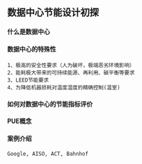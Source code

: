 ## 数据中心节能设计初探

#### 什么是数据中心

#### 数据中心的特殊性

```
1、极高的安全性要求（人为破坏，极端恶劣环境影响）
2、能耗极大带来的可持续能源、再利用、碳平衡等要求
3、LEED节能要求
4、为降低机器损耗对温度湿度的精确控制(温室)
```

#### 如何对数据中心的节能指标评价

#### PUE概念

#### 案例介绍

```
Google, AISO, ACT, Bahnhof
```





